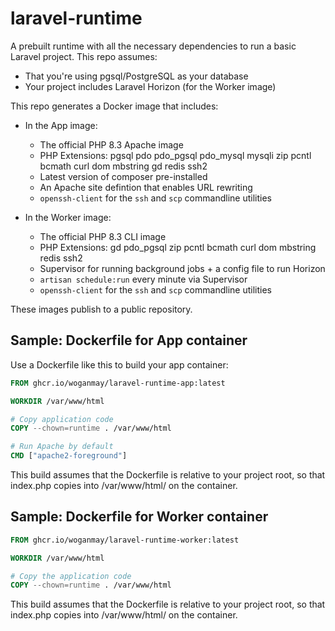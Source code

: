 laravel-runtime
===========

A prebuilt runtime with all the necessary dependencies to run a basic Laravel project. This repo assumes:

* That you're using pgsql/PostgreSQL as your database
* Your project includes Laravel Horizon (for the Worker image)

This repo generates a Docker image that includes:

* In the App image:
  * The official PHP 8.3 Apache image
  * PHP Extensions: pgsql pdo pdo_pgsql pdo_mysql mysqli zip pcntl bcmath curl dom mbstring gd redis ssh2
  * Latest version of composer pre-installed
  * An Apache site defintion that enables URL rewriting
  * `openssh-client` for the `ssh` and `scp` commandline utilities

* In the Worker image:
  * The official PHP 8.3 CLI image
  * PHP Extensions: gd pdo_pgsql zip pcntl bcmath curl dom mbstring redis ssh2
  * Supervisor for running background jobs + a config file to run Horizon
  * `artisan schedule:run` every minute via Supervisor
  * `openssh-client` for the `ssh` and `scp` commandline utilities

These images publish to a public repository.

## Sample: Dockerfile for App container

Use a Dockerfile like this to build your app container:

```Dockerfile
FROM ghcr.io/woganmay/laravel-runtime-app:latest

WORKDIR /var/www/html

# Copy application code
COPY --chown=runtime . /var/www/html

# Run Apache by default
CMD ["apache2-foreground"]
```

This build assumes that the Dockerfile is relative to your project root, so that index.php copies into /var/www/html/ on the container.

## Sample: Dockerfile for Worker container

```Dockerfile
FROM ghcr.io/woganmay/laravel-runtime-worker:latest

WORKDIR /var/www/html

# Copy the application code
COPY --chown=runtime . /var/www/html
```

This build assumes that the Dockerfile is relative to your project root, so that index.php copies into /var/www/html/ on the container.
